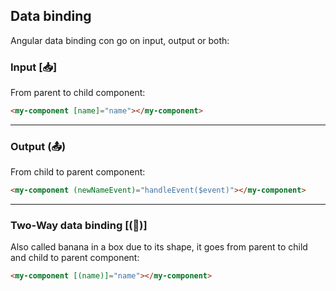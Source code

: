 ## Data binding
Angular data binding con go on input, output or both:

### Input [📥]

From parent to child component:

```html
<my-component [name]="name"></my-component>
```

<hr>

### Output (📤)

From child to parent component:

```html
<my-component (newNameEvent)="handleEvent($event)"></my-component>
```

<hr>

### Two-Way data binding [(🍌)]
Also called banana in a box due to its shape, it goes from parent to child and child to parent component:

```html
<my-component [(name)]="name"></my-component>
```

<style>
    h4 {
        font-weight: bold;
        text-decoration: underline;
    } 
</style>